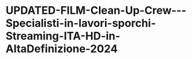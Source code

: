 # UPDATED-FILM-Clean-Up-Crew---Specialisti-in-lavori-sporchi-Streaming-ITA-HD-in-AltaDefinizione-2024